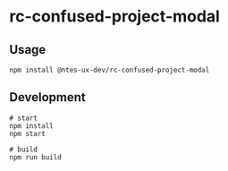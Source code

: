 # rc-confused-project-modal

## Usage
```dash
npm install @ntes-ux-dev/rc-confused-project-modal
```

## Development
```dash
# start
npm install
npm start

# build
npm run build
```